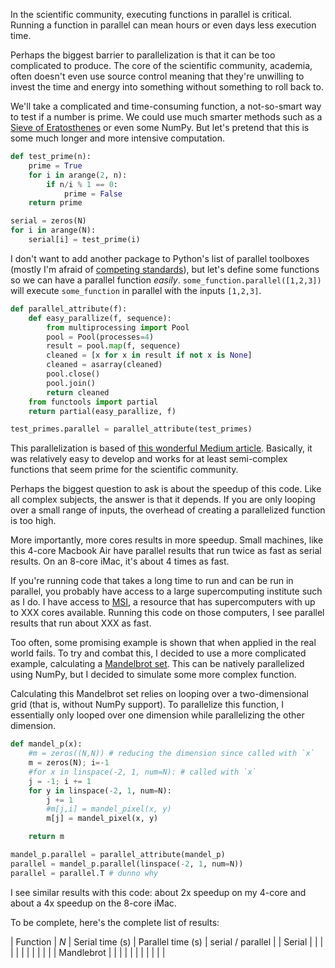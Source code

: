 In the scientific community, executing functions in parallel is critical.
Running a function in parallel can mean hours or even days less execution time.

Perhaps the biggest barrier to parallelization is that it can be too
complicated to produce. The core of the scientific community, academia, often
doesn't even use source control meaning that they're unwilling to invest the
time and energy into something without something to roll back to.

We'll take a complicated and time-consuming function, a not-so-smart way to
test if a number is prime. We could use much smarter methods such as a [Sieve
of Eratosthenes][sieve] or even some NumPy. But let's pretend that this is some
much longer and more intensive computation.

[sieve]:https://en.wikipedia.org/wiki/Sieve_of_Eratosthenes

```python
def test_prime(n):
    prime = True
    for i in arange(2, n):
        if n/i % 1 == 0:
            prime = False
    return prime

serial = zeros(N)
for i in arange(N):
    serial[i] = test_prime(i)
```

I don't want to add another package to Python's list of parallel toolboxes
(mostly I'm afraid of [competing standards][xkcd]), but let's define
some functions so we can have a parallel function *easily*.
`some_function.parallel([1,2,3])` will execute `some_function` in parallel with
the inputs `[1,2,3]`.

```python
def parallel_attribute(f):
    def easy_parallize(f, sequence):
        from multiprocessing import Pool
        pool = Pool(processes=4)
        result = pool.map(f, sequence)
        cleaned = [x for x in result if not x is None]
        cleaned = asarray(cleaned)
        pool.close()
        pool.join()
        return cleaned
    from functools import partial
    return partial(easy_parallize, f)

test_primes.parallel = parallel_attribute(test_primes)
```

This parallelization is based of [this wonderful Medium article][medium].
Basically, it was relatively easy to develop and works for at least
semi-complex functions that seem prime for the scientific community.

[medium]:https://medium.com/building-things-on-the-internet/40e9b2b36148

Perhaps the biggest question to ask is about the speedup of this code. Like all
complex subjects, the answer is that it depends. If you are only looping over a
small range of inputs, the overhead of creating a parallelized function is too
high.

More importantly, more cores results in more speedup. Small machines, like this
4-core Macbook Air have parallel results that run twice as fast as serial
results. On an 8-core iMac, it's about 4 times as fast.

If you're running code that takes a long time to run and can be run in
parallel, you probably have access to a large supercomputing institute such as
I do. I have access to [MSI][msi], a resource that has supercomputers with up
to XXX cores available. Running this code on those computers, I see parallel
results that run about XXX as fast.

Too often, some promising example is shown that when applied in the real world
fails. To try and combat this, I decided to use a more complicated example,
calculating a [Mandelbrot set][mandel]. This can be natively parallelized using
NumPy, but I decided to simulate some more complex function.

[mandel]:https://en.wikipedia.org/wiki/Mandelbrot_set

Calculating this Mandelbrot set relies on looping over a two-dimensional grid
(that is, without NumPy support). To parallelize this function, I essentially
only looped over one dimension while parallelizing the other dimension.

```python
def mandel_p(x):
    #m = zeros((N,N)) # reducing the dimension since called with `x`
    m = zeros(N); i=-1
    #for x in linspace(-2, 1, num=N): # called with `x`
    j = -1; i += 1
    for y in linspace(-2, 1, num=N):
        j += 1
        #m[j,i] = mandel_pixel(x, y)
        m[j] = mandel_pixel(x, y)

    return m

mandel_p.parallel = parallel_attribute(mandel_p)
parallel = mandel_p.parallel(linspace(-2, 1, num=N))
parallel = parallel.T # dunno why
```

I see similar results with this code: about 2x speedup on my 4-core and about a
4x speedup on the 8-core iMac.

To be complete, here's the complete list of results:

| Function   | $N$ | Serial time (s) | Parallel time (s) | serial / parallel |
| Serial     |     |                 |                   |                   |
|            |     |                 |                   |                   |
| Mandlebrot |     |                 |                   |                   |
|            |     |                 |                   |                   |



[msi]:https://www.msi.umn.edu
[view]:http://ipython.org/ipython-doc/dev/parallel/parallel_multiengine.html#creating-a-directview-instance
[xkcd]:http://xkcd.com/927/
